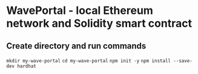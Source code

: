 # WavePortal - local Ethereum network and Solidity smart contract

## Create directory and run commands

`mkdir my-wave-portal`
`cd my-wave-portal`
`npm init -y`
`npm install --save-dev hardhat`
